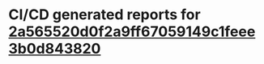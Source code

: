 # CI/CD generated reports for [2a565520d0f2a9ff67059149c1feee3b0d843820](https://github.com/hydephp/develop/commit/2a565520d0f2a9ff67059149c1feee3b0d843820)
